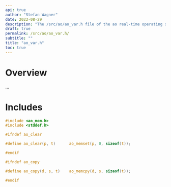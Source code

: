 ```yaml
---
api: true
author: "Stefan Wagner"
date: 2022-08-29
description: "The /src/ao/ao_var.h file of the ao real-time operating system."
draft: true
permalink: /src/ao/ao_var.h/ 
subtitle: ""
title: "ao_var.h"
toc: true
---
```


# Overview

...

# Includes

```c
#include <ao_mem.h>
#include <stddef.h>

#ifndef ao_clear

#define ao_clear(p, t)      ao_memset(p, 0, sizeof(t));

#endif

#ifndef ao_copy

#define ao_copy(d, s, t)    ao_memcpy(d, s, sizeof(t));

#endif

```
